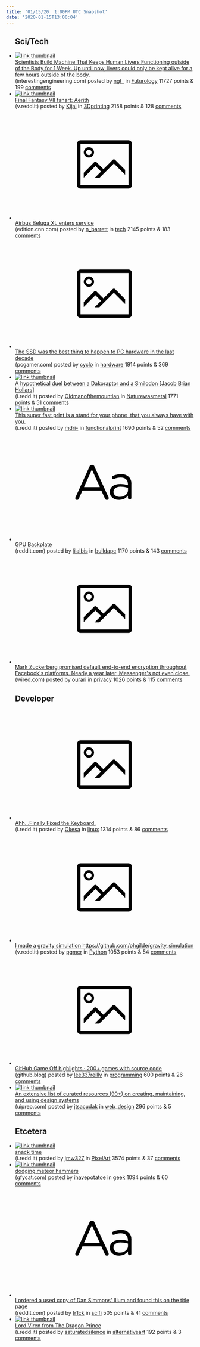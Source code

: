 ```yaml
---
title: '01/15/20  1:00PM UTC Snapshot'
date: '2020-01-15T13:00:04'
---
```

<ul>
<h2>Sci/Tech</h2>

<li><a href='https://interestingengineering.com/scientists-build-machine-that-keeps-human-livers-functioning-outside-of-the-body-for-1-week'><img src='https://b.thumbs.redditmedia.com/q9QlSWZfHTufewNZEcm37X_11gwn_U8oLew5VOJ020w.jpg' alt='link thumbnail'></a><div><div class='linkTitle'><a href='https://interestingengineering.com/scientists-build-machine-that-keeps-human-livers-functioning-outside-of-the-body-for-1-week'>Scientists Build Machine That Keeps Human Livers Functioning outside of the Body for 1 Week. Up until now, livers could only be kept alive for a few hours outside of the body.</a></div>(interestingengineering.com) posted by <a href='https://www.reddit.com/user/ngt_'>ngt_</a> in <a href='https://www.reddit.com/r/Futurology'>Futurology</a> 11727 points & 199 <a href='https://www.reddit.com/r/Futurology/comments/eotpj5/scientists_build_machine_that_keeps_human_livers/'>comments</a></div></li>

<li><a href='https://v.redd.it/cv8299t2hsa41'><img src='https://a.thumbs.redditmedia.com/qRcwDv1iXw_OFDgnw_moVkbSv75I4e6n4xRuyyMsNF0.jpg' alt='link thumbnail'></a><div><div class='linkTitle'><a href='https://v.redd.it/cv8299t2hsa41'>Final Fantasy VII fanart: Aerith</a></div>(v.redd.it) posted by <a href='https://www.reddit.com/user/Kijai'>Kijai</a> in <a href='https://www.reddit.com/r/3Dprinting'>3Dprinting</a> 2158 points & 128 <a href='https://www.reddit.com/r/3Dprinting/comments/eopgiz/final_fantasy_vii_fanart_aerith/'>comments</a></div></li>

<li><a href='https://edition.cnn.com/travel/article/airbus-beluga-xl-enters-service/index.html'><svg version='1.1' viewBox='-34 -14 104 64' preserveAspectRatio='xMidYMid meet' xmlns='http://www.w3.org/2000/svg' xmlns:xlink='http://www.w3.org/1999/xlink'>
    <title>link thumbnail</title>
    <path d='M32,4H4A2,2,0,0,0,2,6V30a2,2,0,0,0,2,2H32a2,2,0,0,0,2-2V6A2,2,0,0,0,32,4ZM4,30V6H32V30Z'></path>
    <path d='M8.92,14a3,3,0,1,0-3-3A3,3,0,0,0,8.92,14Zm0-4.6A1.6,1.6,0,1,1,7.33,11,1.6,1.6,0,0,1,8.92,9.41Z'></path>
    <path d='M22.78,15.37l-5.4,5.4-4-4a1,1,0,0,0-1.41,0L5.92,22.9v2.83l6.79-6.79L16,22.18l-3.75,3.75H15l8.45-8.45L30,24V21.18l-5.81-5.81A1,1,0,0,0,22.78,15.37Z'></path>
    </svg></a><div><div class='linkTitle'><a href='https://edition.cnn.com/travel/article/airbus-beluga-xl-enters-service/index.html'>Airbus Beluga XL enters service</a></div>(edition.cnn.com) posted by <a href='https://www.reddit.com/user/n_barrett'>n_barrett</a> in <a href='https://www.reddit.com/r/tech'>tech</a> 2145 points & 183 <a href='https://www.reddit.com/r/tech/comments/eoof2e/airbus_beluga_xl_enters_service/'>comments</a></div></li>

<li><a href='https://www.pcgamer.com/the-ssd-was-the-best-thing-to-happen-to-pc-hardware-in-the-last-decade/'><svg version='1.1' viewBox='-34 -14 104 64' preserveAspectRatio='xMidYMid meet' xmlns='http://www.w3.org/2000/svg' xmlns:xlink='http://www.w3.org/1999/xlink'>
    <title>link thumbnail</title>
    <path d='M32,4H4A2,2,0,0,0,2,6V30a2,2,0,0,0,2,2H32a2,2,0,0,0,2-2V6A2,2,0,0,0,32,4ZM4,30V6H32V30Z'></path>
    <path d='M8.92,14a3,3,0,1,0-3-3A3,3,0,0,0,8.92,14Zm0-4.6A1.6,1.6,0,1,1,7.33,11,1.6,1.6,0,0,1,8.92,9.41Z'></path>
    <path d='M22.78,15.37l-5.4,5.4-4-4a1,1,0,0,0-1.41,0L5.92,22.9v2.83l6.79-6.79L16,22.18l-3.75,3.75H15l8.45-8.45L30,24V21.18l-5.81-5.81A1,1,0,0,0,22.78,15.37Z'></path>
    </svg></a><div><div class='linkTitle'><a href='https://www.pcgamer.com/the-ssd-was-the-best-thing-to-happen-to-pc-hardware-in-the-last-decade/'>The SSD was the best thing to happen to PC hardware in the last decade</a></div>(pcgamer.com) posted by <a href='https://www.reddit.com/user/cyclo'>cyclo</a> in <a href='https://www.reddit.com/r/hardware'>hardware</a> 1914 points & 369 <a href='https://www.reddit.com/r/hardware/comments/eolsj9/the_ssd_was_the_best_thing_to_happen_to_pc/'>comments</a></div></li>

<li><a href='https://i.redd.it/t04dqwf4bsa41.jpg'><img src='https://b.thumbs.redditmedia.com/hqIZRAK8tBscXiNYMy3v7TEx9H5a39yHnW_bC9PbB1M.jpg' alt='link thumbnail'></a><div><div class='linkTitle'><a href='https://i.redd.it/t04dqwf4bsa41.jpg'>A hypothetical duel between a Dakoraptor and a Smilodon [Jacob Brian Hollars]</a></div>(i.redd.it) posted by <a href='https://www.reddit.com/user/Oldmanofthemountian'>Oldmanofthemountian</a> in <a href='https://www.reddit.com/r/Naturewasmetal'>Naturewasmetal</a> 1771 points & 51 <a href='https://www.reddit.com/r/Naturewasmetal/comments/eoow2w/a_hypothetical_duel_between_a_dakoraptor_and_a/'>comments</a></div></li>

<li><a href='https://i.redd.it/tjs3qdjk3ra41.jpg'><img src='https://b.thumbs.redditmedia.com/ZUI_UQdiquCJ_ZP8GxxcPCS4y-blLrgbW16OYUYDvcU.jpg' alt='link thumbnail'></a><div><div class='linkTitle'><a href='https://i.redd.it/tjs3qdjk3ra41.jpg'>This super fast print is a stand for your phone, that you always have with you.</a></div>(i.redd.it) posted by <a href='https://www.reddit.com/user/mdri-'>mdri-</a> in <a href='https://www.reddit.com/r/functionalprint'>functionalprint</a> 1690 points & 52 <a href='https://www.reddit.com/r/functionalprint/comments/eolng8/this_super_fast_print_is_a_stand_for_your_phone/'>comments</a></div></li>

<li><a href='https://www.reddit.com/r/buildapc/comments/eonoev/gpu_backplate/'><svg version='1.1' viewBox='-34 -12 104 64' preserveAspectRatio='xMidYMid slice' xmlns='http://www.w3.org/2000/svg' xmlns:xlink='http://www.w3.org/1999/xlink'>
    <title>text link thumbnail</title>
    <path d='M12.19,8.84a1.45,1.45,0,0,0-1.4-1h-.12a1.46,1.46,0,0,0-1.42,1L1.14,26.56a1.29,1.29,0,0,0-.14.59,1,1,0,0,0,1,1,1.12,1.12,0,0,0,1.08-.77l2.08-4.65h11l2.08,4.59a1.24,1.24,0,0,0,1.12.83,1.08,1.08,0,0,0,1.08-1.08,1.64,1.64,0,0,0-.14-.57ZM6.08,20.71l4.59-10.22,4.6,10.22Z'>
    </path>
    <path d='M32.24,14.78A6.35,6.35,0,0,0,27.6,13.2a11.36,11.36,0,0,0-4.7,1,1,1,0,0,0-.58.89,1,1,0,0,0,.94.92,1.23,1.23,0,0,0,.39-.08,8.87,8.87,0,0,1,3.72-.81c2.7,0,4.28,1.33,4.28,3.92v.5a15.29,15.29,0,0,0-4.42-.61c-3.64,0-6.14,1.61-6.14,4.64v.05c0,2.95,2.7,4.48,5.37,4.48a6.29,6.29,0,0,0,5.19-2.48V26.9a1,1,0,0,0,1,1,1,1,0,0,0,1-1.06V19A5.71,5.71,0,0,0,32.24,14.78Zm-.56,7.7c0,2.28-2.17,3.89-4.81,3.89-1.94,0-3.61-1.06-3.61-2.86v-.06c0-1.8,1.5-3,4.2-3a15.2,15.2,0,0,1,4.22.61Z'>
    </path>
    </svg></a><div><div class='linkTitle'><a href='https://www.reddit.com/r/buildapc/comments/eonoev/gpu_backplate/'>GPU Backplate</a></div>(reddit.com) posted by <a href='https://www.reddit.com/user/lilalbis'>lilalbis</a> in <a href='https://www.reddit.com/r/buildapc'>buildapc</a> 1170 points & 143 <a href='https://www.reddit.com/r/buildapc/comments/eonoev/gpu_backplate/'>comments</a></div></li>

<li><a href='https://www.wired.com/story/facebook-messenger-end-to-end-encryption-default/'><svg version='1.1' viewBox='-34 -14 104 64' preserveAspectRatio='xMidYMid meet' xmlns='http://www.w3.org/2000/svg' xmlns:xlink='http://www.w3.org/1999/xlink'>
    <title>link thumbnail</title>
    <path d='M32,4H4A2,2,0,0,0,2,6V30a2,2,0,0,0,2,2H32a2,2,0,0,0,2-2V6A2,2,0,0,0,32,4ZM4,30V6H32V30Z'></path>
    <path d='M8.92,14a3,3,0,1,0-3-3A3,3,0,0,0,8.92,14Zm0-4.6A1.6,1.6,0,1,1,7.33,11,1.6,1.6,0,0,1,8.92,9.41Z'></path>
    <path d='M22.78,15.37l-5.4,5.4-4-4a1,1,0,0,0-1.41,0L5.92,22.9v2.83l6.79-6.79L16,22.18l-3.75,3.75H15l8.45-8.45L30,24V21.18l-5.81-5.81A1,1,0,0,0,22.78,15.37Z'></path>
    </svg></a><div><div class='linkTitle'><a href='https://www.wired.com/story/facebook-messenger-end-to-end-encryption-default/'>Mark Zuckerberg promised default end-to-end encryption throughout Facebook's platforms. Nearly a year later, Messenger's not even close.</a></div>(wired.com) posted by <a href='https://www.reddit.com/user/ourari'>ourari</a> in <a href='https://www.reddit.com/r/privacy'>privacy</a> 1026 points & 115 <a href='https://www.reddit.com/r/privacy/comments/eor6gs/mark_zuckerberg_promised_default_endtoend/'>comments</a></div></li>

<h2>Developer</h2>

<li><a href='https://i.redd.it/6h28nl6ijva41.jpg'><svg version='1.1' viewBox='-34 -14 104 64' preserveAspectRatio='xMidYMid meet' xmlns='http://www.w3.org/2000/svg' xmlns:xlink='http://www.w3.org/1999/xlink'>
    <title>link thumbnail</title>
    <path d='M32,4H4A2,2,0,0,0,2,6V30a2,2,0,0,0,2,2H32a2,2,0,0,0,2-2V6A2,2,0,0,0,32,4ZM4,30V6H32V30Z'></path>
    <path d='M8.92,14a3,3,0,1,0-3-3A3,3,0,0,0,8.92,14Zm0-4.6A1.6,1.6,0,1,1,7.33,11,1.6,1.6,0,0,1,8.92,9.41Z'></path>
    <path d='M22.78,15.37l-5.4,5.4-4-4a1,1,0,0,0-1.41,0L5.92,22.9v2.83l6.79-6.79L16,22.18l-3.75,3.75H15l8.45-8.45L30,24V21.18l-5.81-5.81A1,1,0,0,0,22.78,15.37Z'></path>
    </svg></a><div><div class='linkTitle'><a href='https://i.redd.it/6h28nl6ijva41.jpg'>Ahh...Finally Fixed the Keyboard.</a></div>(i.redd.it) posted by <a href='https://www.reddit.com/user/Okesa'>Okesa</a> in <a href='https://www.reddit.com/r/linux'>linux</a> 1314 points & 86 <a href='https://www.reddit.com/r/linux/comments/eoxqts/ahhfinally_fixed_the_keyboard/'>comments</a></div></li>

<li><a href='https://v.redd.it/etqbt5chbta41'><svg version='1.1' viewBox='-34 -14 104 64' preserveAspectRatio='xMidYMid meet' xmlns='http://www.w3.org/2000/svg' xmlns:xlink='http://www.w3.org/1999/xlink'>
    <title>link thumbnail</title>
    <path d='M32,4H4A2,2,0,0,0,2,6V30a2,2,0,0,0,2,2H32a2,2,0,0,0,2-2V6A2,2,0,0,0,32,4ZM4,30V6H32V30Z'></path>
    <path d='M8.92,14a3,3,0,1,0-3-3A3,3,0,0,0,8.92,14Zm0-4.6A1.6,1.6,0,1,1,7.33,11,1.6,1.6,0,0,1,8.92,9.41Z'></path>
    <path d='M22.78,15.37l-5.4,5.4-4-4a1,1,0,0,0-1.41,0L5.92,22.9v2.83l6.79-6.79L16,22.18l-3.75,3.75H15l8.45-8.45L30,24V21.18l-5.81-5.81A1,1,0,0,0,22.78,15.37Z'></path>
    </svg></a><div><div class='linkTitle'><a href='https://v.redd.it/etqbt5chbta41'>I made a gravity simulation https://github.com/phgilde/gravity_simulation</a></div>(v.redd.it) posted by <a href='https://www.reddit.com/user/pgmcr'>pgmcr</a> in <a href='https://www.reddit.com/r/Python'>Python</a> 1053 points & 54 <a href='https://www.reddit.com/r/Python/comments/eorvjg/i_made_a_gravity_simulation/'>comments</a></div></li>

<li><a href='https://github.blog/2020-01-14-game-off-2019-winners'><svg version='1.1' viewBox='-34 -14 104 64' preserveAspectRatio='xMidYMid meet' xmlns='http://www.w3.org/2000/svg' xmlns:xlink='http://www.w3.org/1999/xlink'>
    <title>link thumbnail</title>
    <path d='M32,4H4A2,2,0,0,0,2,6V30a2,2,0,0,0,2,2H32a2,2,0,0,0,2-2V6A2,2,0,0,0,32,4ZM4,30V6H32V30Z'></path>
    <path d='M8.92,14a3,3,0,1,0-3-3A3,3,0,0,0,8.92,14Zm0-4.6A1.6,1.6,0,1,1,7.33,11,1.6,1.6,0,0,1,8.92,9.41Z'></path>
    <path d='M22.78,15.37l-5.4,5.4-4-4a1,1,0,0,0-1.41,0L5.92,22.9v2.83l6.79-6.79L16,22.18l-3.75,3.75H15l8.45-8.45L30,24V21.18l-5.81-5.81A1,1,0,0,0,22.78,15.37Z'></path>
    </svg></a><div><div class='linkTitle'><a href='https://github.blog/2020-01-14-game-off-2019-winners'>GitHub Game Off highlights · 200+ games with source code</a></div>(github.blog) posted by <a href='https://www.reddit.com/user/lee337reilly'>lee337reilly</a> in <a href='https://www.reddit.com/r/programming'>programming</a> 600 points & 26 <a href='https://www.reddit.com/r/programming/comments/eoo3rk/github_game_off_highlights_200_games_with_source/'>comments</a></div></li>

<li><a href='https://www.uiprep.com/blog/the-ui-prep-syllabus-on-design-systems'><img src='https://b.thumbs.redditmedia.com/0XOShfXG778TIacZzdbZXByA-Ib1bgzoMXAlCIUHsVc.jpg' alt='link thumbnail'></a><div><div class='linkTitle'><a href='https://www.uiprep.com/blog/the-ui-prep-syllabus-on-design-systems'>An extensive list of curated resources (90+) on creating, maintaining, and using design systems</a></div>(uiprep.com) posted by <a href='https://www.reddit.com/user/jtsacudak'>jtsacudak</a> in <a href='https://www.reddit.com/r/web_design'>web_design</a> 296 points & 5 <a href='https://www.reddit.com/r/web_design/comments/eon5w8/an_extensive_list_of_curated_resources_90_on/'>comments</a></div></li>

<h2>Etcetera</h2>

<li><a href='https://i.redd.it/d38z9kfwlua41.gif'><img src='https://b.thumbs.redditmedia.com/8KyJnSFSBaSNDDlvvhlSlk1BEQZ1fG_mwAt7I6QT04A.jpg' alt='link thumbnail'></a><div><div class='linkTitle'><a href='https://i.redd.it/d38z9kfwlua41.gif'>snack time</a></div>(i.redd.it) posted by <a href='https://www.reddit.com/user/jmw327'>jmw327</a> in <a href='https://www.reddit.com/r/PixelArt'>PixelArt</a> 3574 points & 37 <a href='https://www.reddit.com/r/PixelArt/comments/eovg3u/snack_time/'>comments</a></div></li>

<li><a href='https://gfycat.com/qualifiedharmoniouskillerwhale'><img src='https://b.thumbs.redditmedia.com/SeDNDBiqnDTQ5Ja3SlxeF0K0tVQrwthf7kHKclkoaUQ.jpg' alt='link thumbnail'></a><div><div class='linkTitle'><a href='https://gfycat.com/qualifiedharmoniouskillerwhale'>dodging meteor hammers</a></div>(gfycat.com) posted by <a href='https://www.reddit.com/user/ihavepotatoe'>ihavepotatoe</a> in <a href='https://www.reddit.com/r/geek'>geek</a> 1094 points & 60 <a href='https://www.reddit.com/r/geek/comments/eonosq/dodging_meteor_hammers/'>comments</a></div></li>

<li><a href='https://www.reddit.com/r/scifi/comments/eopd6r/i_ordered_a_used_copy_of_dan_simmons_ilium_and/'><svg version='1.1' viewBox='-34 -12 104 64' preserveAspectRatio='xMidYMid slice' xmlns='http://www.w3.org/2000/svg' xmlns:xlink='http://www.w3.org/1999/xlink'>
    <title>text link thumbnail</title>
    <path d='M12.19,8.84a1.45,1.45,0,0,0-1.4-1h-.12a1.46,1.46,0,0,0-1.42,1L1.14,26.56a1.29,1.29,0,0,0-.14.59,1,1,0,0,0,1,1,1.12,1.12,0,0,0,1.08-.77l2.08-4.65h11l2.08,4.59a1.24,1.24,0,0,0,1.12.83,1.08,1.08,0,0,0,1.08-1.08,1.64,1.64,0,0,0-.14-.57ZM6.08,20.71l4.59-10.22,4.6,10.22Z'>
    </path>
    <path d='M32.24,14.78A6.35,6.35,0,0,0,27.6,13.2a11.36,11.36,0,0,0-4.7,1,1,1,0,0,0-.58.89,1,1,0,0,0,.94.92,1.23,1.23,0,0,0,.39-.08,8.87,8.87,0,0,1,3.72-.81c2.7,0,4.28,1.33,4.28,3.92v.5a15.29,15.29,0,0,0-4.42-.61c-3.64,0-6.14,1.61-6.14,4.64v.05c0,2.95,2.7,4.48,5.37,4.48a6.29,6.29,0,0,0,5.19-2.48V26.9a1,1,0,0,0,1,1,1,1,0,0,0,1-1.06V19A5.71,5.71,0,0,0,32.24,14.78Zm-.56,7.7c0,2.28-2.17,3.89-4.81,3.89-1.94,0-3.61-1.06-3.61-2.86v-.06c0-1.8,1.5-3,4.2-3a15.2,15.2,0,0,1,4.22.61Z'>
    </path>
    </svg></a><div><div class='linkTitle'><a href='https://www.reddit.com/r/scifi/comments/eopd6r/i_ordered_a_used_copy_of_dan_simmons_ilium_and/'>I ordered a used copy of Dan Simmons' Ilium and found this on the title page</a></div>(reddit.com) posted by <a href='https://www.reddit.com/user/tr1ck'>tr1ck</a> in <a href='https://www.reddit.com/r/scifi'>scifi</a> 505 points & 41 <a href='https://www.reddit.com/r/scifi/comments/eopd6r/i_ordered_a_used_copy_of_dan_simmons_ilium_and/'>comments</a></div></li>

<li><a href='https://i.redd.it/qwhbxaq88ba41.jpg'><img src='https://b.thumbs.redditmedia.com/GkH09H1ZGOKPXUBMvg0yLo80VTJ6gajvjbC0B9H5H2k.jpg' alt='link thumbnail'></a><div><div class='linkTitle'><a href='https://i.redd.it/qwhbxaq88ba41.jpg'>Lord Viren from The Dragon Prince</a></div>(i.redd.it) posted by <a href='https://www.reddit.com/user/saturatedsilence'>saturatedsilence</a> in <a href='https://www.reddit.com/r/alternativeart'>alternativeart</a> 192 points & 3 <a href='https://www.reddit.com/r/alternativeart/comments/eor202/lord_viren_from_the_dragon_prince/'>comments</a></div></li>

</ul>
